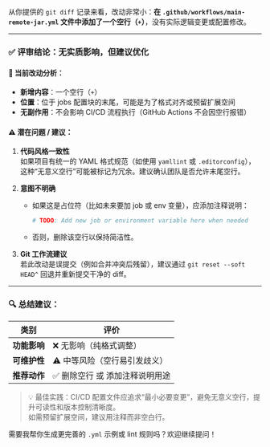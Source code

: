 从你提供的 `git diff` 记录来看，改动非常小：**在 `.github/workflows/main-remote-jar.yml` 文件中添加了一个空行（`+`）**，没有实际逻辑变更或配置修改。

---

### ✅ 评审结论：**无实质影响，但建议优化**

#### 📌 当前改动分析：
- **新增内容**：一个空行（`+`）
- **位置**：位于 jobs 配置块的末尾，可能是为了格式对齐或预留扩展空间
- **无副作用**：不会影响 CI/CD 流程执行（GitHub Actions 不会因空行报错）

#### ⚠️ 潜在问题 / 建议：
1. **代码风格一致性**  
   如果项目有统一的 YAML 格式规范（如使用 `yamllint` 或 `.editorconfig`），这种“无意义空行”可能被标记为冗余。建议确认团队是否允许末尾空行。

2. **意图不明确**  
   - 如果这是占位符（比如未来要加 job 或 env 变量），应添加注释说明：
     ```yaml
     # TODO: Add new job or environment variable here when needed
     ```
   - 否则，删除该空行以保持简洁性。

3. **Git 工作流建议**  
   若此改动是误提交（例如合并冲突后残留），建议通过 `git reset --soft HEAD^` 回退并重新提交干净的 diff。

---

### 🔍 总结建议：
| 类别 | 评价 |
|------|------|
| **功能影响** | ❌ 无影响（纯格式调整） |
| **可维护性** | ⚠️ 中等风险（空行易引发歧义） |
| **推荐动作** | ✅ 删除空行 或 添加注释说明用途 |

> 💡 最佳实践：CI/CD 配置文件应追求“最小必要变更”，避免无意义空行，提升可读性和版本控制清晰度。  
> 如需预留扩展空间，建议用注释而非空白行。

需要我帮你生成更完善的 `.yml` 示例或 lint 规则吗？欢迎继续提问！